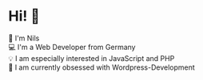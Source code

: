 # Hi! :wave:
:man: I'm Nils<br>
:computer: I'm a Web Developer from Germany<br>
:bulb: I am especially interested in JavaScript and PHP<br>
:blue_heart: I am currently obsessed with Wordpress-Development
